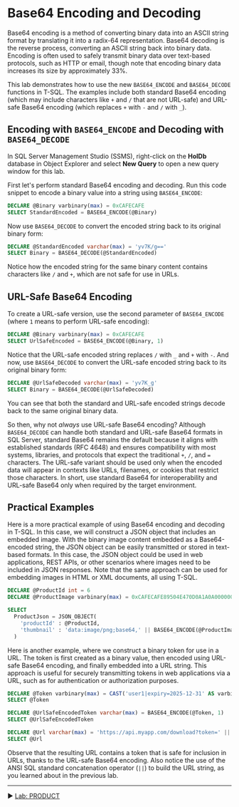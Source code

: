 ﻿# Base64 Encoding and Decoding

Base64 encoding is a method of converting binary data into an ASCII string format by translating it into a radix-64 representation. Base64 decoding is the reverse process, converting an ASCII string back into binary data. Encoding is often used to safely transmit binary data over text-based protocols, such as HTTP or email, though note that encoding binary data increases its size by approximately 33%.

This lab demonstrates how to use the new `BASE64_ENCODE` and `BASE64_DECODE` functions in T-SQL. The examples include both standard Base64 encoding (which may include characters like `+` and `/` that are not URL-safe) and URL-safe Base64 encoding (which replaces `+` with `-` and `/` with `_`).

## Encoding with `BASE64_ENCODE` and Decoding with `BASE64_DECODE`

In SQL Server Management Studio (SSMS), right-click on the **HolDb** database in Object Explorer and select **New Query** to open a new query window for this lab.

First let's perform standard Base64 encoding and decoding. Run this code snippet to encode a binary value into a string using `BASE64_ENCODE`:

```sql
DECLARE @Binary varbinary(max) = 0xCAFECAFE
SELECT StandardEncoded = BASE64_ENCODE(@Binary)
```

Now use `BASE64_DECODE` to convert the encoded string back to its original binary form:

```sql
DECLARE @StandardEncoded varchar(max) = 'yv7K/g=='
SELECT Binary = BASE64_DECODE(@StandardEncoded)
```

Notice how the encoded string for the same binary content contains characters like `/` and `+`, which are not safe for use in URLs.

## URL-Safe Base64 Encoding

To create a URL-safe version, use the second parameter of `BASE64_ENCODE` (where `1` means to perform URL-safe encoding):

```sql
DECLARE @Binary varbinary(max) = 0xCAFECAFE
SELECT UrlSafeEncoded = BASE64_ENCODE(@Binary, 1)
```

Notice that the URL-safe encoded string replaces `/` with `_` and `+` with `-`. And now, use `BASE64_DECODE` to convert the URL-safe encoded string back to its original binary form:

```sql
DECLARE @UrlSafeDecoded varchar(max) = 'yv7K_g'
SELECT Binary = BASE64_DECODE(@UrlSafeDecoded)
```

You can see that both the standard and URL-safe encoded strings decode back to the same original binary data. 

So then, why not *always* use URL-safe Base64 encoding? Although `BASE64_DECODE` can handle both standard and URL-safe Base64 formats in SQL Server, standard Base64 remains the default because it aligns with established standards (RFC 4648) and ensures compatibility with most systems, libraries, and protocols that expect the traditional `+`, `/`, and `=` characters. The URL-safe variant should be used only when the encoded data will appear in contexts like URLs, filenames, or cookies that restrict those characters. In short, use standard Base64 for interoperability and URL-safe Base64 only when required by the target environment.

## Practical Examples

Here is a more practical example of using Base64 encoding and decoding in T-SQL. In this case, we will construct a JSON object that includes an embedded image. With the binary image content embedded as a Base64-encoded string, the JSON object can be easily transmitted or stored in text-based formats. In this case, the JSON object could be used in web applications, REST APIs, or other scenarios where images need to be included in JSON responses. Note that the same approach can be used for embedding images in HTML or XML documents, all using T-SQL.

```sql
DECLARE @ProductId int = 6
DECLARE @ProductImage varbinary(max) = 0xCAFECAFE89504E470D0A1A0A0000000D49484452

SELECT
  ProductJson = JSON_OBJECT(
    'productId' : @ProductId,
    'thumbnail' : 'data:image/png;base64,' || BASE64_ENCODE(@ProductImage)
  )
```

Here is another example, where we construct a binary token for use in a URL. The token is first created as a binary value, then encoded using URL-safe Base64 encoding, and finally embedded into a URL string. This approach is useful for securely transmitting tokens in web applications via a URL, such as for authentication or authorization purposes.

```sql
DECLARE @Token varbinary(max) = CAST('user1|expiry=2025-12-31' AS varbinary)
SELECT @Token

DECLARE @UrlSafeEncodedToken varchar(max) = BASE64_ENCODE(@Token, 1)
SELECT @UrlSafeEncodedToken

DECLARE @Url varchar(max) = 'https://api.myapp.com/download?token=' || @UrlSafeEncodedToken
SELECT @Url
```

Observe that the resulting URL contains a token that is safe for inclusion in URLs, thanks to the URL-safe Base64 encoding. Also notice the use of the ANSI SQL standard concatenation operator (`||`) to build the URL string, as you learned about in the previous lab.

___

▶ [Lab: PRODUCT](https://github.com/lennilobel/sql2025-workshop-hol-orlando2025/blob/main/HOL/1.%20T-SQL%20Enhancements/4.%20PRODUCT.md)

